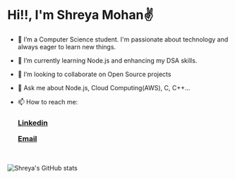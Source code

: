 <h1> Hi!!, I'm Shreya Mohan✌</h1> 

- 🔭 I’m a Computer Science student. I'm passionate about technology and always eager to learn new things.
  
- 🌱 I’m currently learning Node.js and enhancing my DSA skills.
  
- 👯 I’m looking to collaborate on Open Source projects
  
- 💬 Ask me about Node.js, Cloud Computing(AWS), C, C++...
 
- 📫 How to reach me: <h3> [Linkedin](https://www.linkedin.com/in/shreya-mohan-b6a369287/)</p> [Email](shreyamohan.me@gmail.com)</h3><br/>


![Shreya's GitHub stats](https://github-readme-stats.vercel.app/api?username=Shreyamohan101&show_icons=true&theme=radical)
